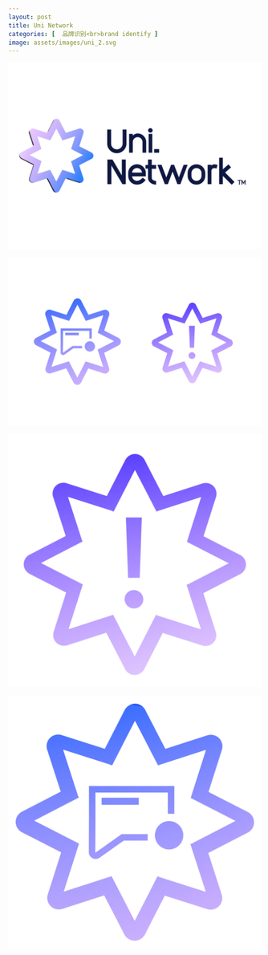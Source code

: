 ```yaml
---
layout: post
title: Uni Network
categories: [  品牌识别<br>brand identify ]
image: assets/images/uni_2.svg
---
```

![](/assets/images/uni_1.jpg)

![](/assets/images/uni_2.jpg)

![](/assets/images/uni_3.jpg)

![](/assets/images/uni_4.jpg)
